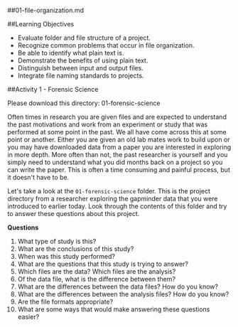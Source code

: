 ##01-file-organization.md

##Learning Objectives

-  Evaluate folder and file structure of a project.
-  Recognize common problems that occur in file organization.
-  Be able to identify what plain text is.  
-  Demonstrate the benefits of using plain text.
-  Distinguish between input and output files.
-  Integrate file naming standards to projects.

##Activity 1 - Forensic Science

Please download this directory: 01-forensic-science

Often times in research you are given files and are expected to understand the past motivations and work from an experiment or study that was performed at some point in the past. We all have come across this at some point or another. Either you are given an old lab mates work to build upon or you may have downloaded data from a paper you are interested in exploring in more depth.  More often than not, the past researcher is yourself and you simply need to understand what you did months back on a project so you can write the paper.  This is often a time consuming and painful process, but it doesn't have to be. 

Let's take a look at the `01-forensic-science` folder.  This is the project directory from a researcher exploring the gapminder data that you were introduced to earlier today.  Look through the contents of this folder and  try to answer these questions about this project. 

**Questions**
1.  What type of study is this?
2.  What are the conclusions of this study?
3.  When was this study performed?
4.  What are the questions that this study is trying to answer?
5.  Which files are the data? Which files are the analysis? 
6.  Of the data file, what is the difference between them?
7.  What are the differences between the data files? How do you know?
8.  What are the differences between the analysis files? How do you know?
9.  Are the file formats appropriate?
10.  What are some ways that would make answering these questions easier? 





